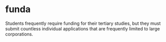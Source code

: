 # funda
Students frequently require funding for their tertiary studies, but they must submit countless individual applications that are frequently limited to large corporations.
